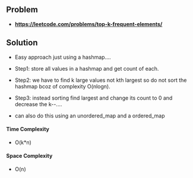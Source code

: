 ## Problem

- **https://leetcode.com/problems/top-k-frequent-elements/**

## Solution

- Easy approach just using a hashmap....
- Step1: store all values in a hashmap and get count of each.
- Step2: we have to find k large values not kth largest so do not sort the hashmap bcoz of complexity O(nlogn).
- Step3: instead sorting find largest and change its count to 0 and decrease the k--....

- can also do this using an unordered_map and a ordered_map

#### Time Complexity

- O(k\*n)

#### Space Complexity

- O(n)
